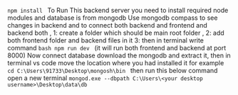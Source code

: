 `npm install
`
To Run This backend server you need to install required node modules and database is from mongodb
Use mongodb compass to see changes in backend and 
to connect both backend and frontend and backend both ,
1: create a folder which should be main root folder ,
2: add both frontend folder and backend files in it 
3: then in terminal write command 
`bash
npm run dev
`
(it will run both frontend and backend at port 8000)
Now connect database 
download the mongodb and extract it,
then in terminal vs code move the location where you had installed it 
for example
`cd C:\Users\91733\Desktop\mongosh\bin
`
then run this below command
open a new terminal 
`mongod.exe --dbpath C:\Users\<your desktop username>\Desktop\data\db
`
